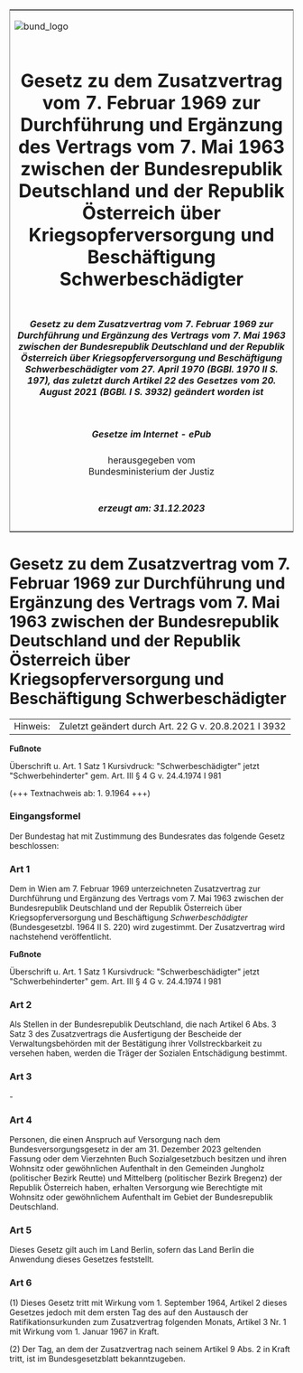 <span id="DECKBLATT.html"></span>

<table border="0" frame="border" width="100%">

<tr valign="top">

<td align="left">

![bund\_logo](BfJ_2021_Web_de_de.gif)

</td>

<td align="right">

 

</td>

</tr>

<tr align="center" valign="middle">

<td colspan="2">

# Gesetz zu dem Zusatzvertrag vom 7. Februar 1969 zur Durchführung und Ergänzung des Vertrags vom 7. Mai 1963 zwischen der Bundesrepublik Deutschland und der Republik Österreich über Kriegsopferversorgung und Beschäftigung Schwerbeschädigter

</td>

</tr>

<tr align="center" valign="middle">

<td colspan="2">

##### Gesetz zu dem Zusatzvertrag vom 7. Februar 1969 zur Durchführung und Ergänzung des Vertrags vom 7. Mai 1963 zwischen der Bundesrepublik Deutschland und der Republik Österreich über Kriegsopferversorgung und Beschäftigung Schwerbeschädigter vom 27. April 1970 (BGBl. 1970 II S. 197), das zuletzt durch Artikel 22 des Gesetzes vom 20. August 2021 (BGBl. I S. 3932) geändert worden ist

</td>

</tr>

<tr align="center" valign="middle">

<td colspan="2">

  
  

##### Gesetze im Internet - ePub  
  
herausgegeben vom  
Bundesministerium der Justiz

</td>

</tr>

<tr align="center" valign="bottom">

<td colspan="2">

  
  

##### erzeugt am: 31.12.2023

</td>

</tr>

</table>

<span id="BJNR201970970.html"></span>

# Gesetz zu dem Zusatzvertrag vom 7. Februar 1969 zur Durchführung und Ergänzung des Vertrags vom 7. Mai 1963 zwischen der Bundesrepublik Deutschland und der Republik Österreich über Kriegsopferversorgung und Beschäftigung Schwerbeschädigter

<div>

<div class="jnhtml">

|          |                                                      |
| -------- | ---------------------------------------------------- |
| Hinweis: | Zuletzt geändert durch Art. 22 G v. 20.8.2021 I 3932 |

</div>

</div>

<div>

  
**Fußnote**

<div class="jnhtml">

<div>

<div class="jurAbsatz">

Überschrift u. Art. 1 Satz 1 Kursivdruck: "Schwerbeschädigter" jetzt
"Schwerbehinderter" gem. Art. III § 4 G v. 24.4.1974 I 981  
  
(+++ Textnachweis ab: 1. 9.1964 +++)

</div>

</div>

</div>

</div>

<span id="BJNR201970970BJNE000100314.html"></span>

### Eingangsformel  

<div>

<div class="jnhtml">

<div>

<div class="jurAbsatz">

Der Bundestag hat mit Zustimmung des Bundesrates das folgende Gesetz
beschlossen:

</div>

</div>

</div>

</div>

<span id="BJNR201970970BJNE000200314.html"></span>

### Art 1  

<div>

<div class="jnhtml">

<div>

<div class="jurAbsatz">

Dem in Wien am 7. Februar 1969 unterzeichneten Zusatzvertrag zur
Durchführung und Ergänzung des Vertrags vom 7. Mai 1963 zwischen der
Bundesrepublik Deutschland und der Republik Österreich über
Kriegsopferversorgung und Beschäftigung
<span style="font-style:italic;">Schwerbeschädigter</span>
(Bundesgesetzbl. 1964 II S. 220) wird zugestimmt. Der Zusatzvertrag wird
nachstehend veröffentlicht.

</div>

</div>

</div>

</div>

<div>

  
**Fußnote**

<div class="jnhtml">

<div>

<div class="jurAbsatz">

Überschrift u. Art. 1 Satz 1 Kursivdruck: "Schwerbeschädigter" jetzt
"Schwerbehinderter" gem. Art. III § 4 G v. 24.4.1974 I 981

</div>

</div>

</div>

</div>

<span id="BJNR201970970BJNE000301126.html"></span>

### Art 2  

<div>

<div class="jnhtml">

<div>

<div class="jurAbsatz">

Als Stellen in der Bundesrepublik Deutschland, die nach Artikel 6 Abs. 3
Satz 3 des Zusatzvertrags die Ausfertigung der Bescheide der
Verwaltungsbehörden mit der Bestätigung ihrer Vollstreckbarkeit zu
versehen haben, werden die Träger der Sozialen Entschädigung bestimmt.

</div>

</div>

</div>

</div>

<span id="BJNR201970970BJNE000400314.html"></span>

### Art 3  

<div>

<div class="jnhtml">

<div>

<div class="jurAbsatz">

\-

</div>

</div>

</div>

</div>

<span id="BJNR201970970BJNE000501126.html"></span>

### Art 4  

<div>

<div class="jnhtml">

<div>

<div class="jurAbsatz">

Personen, die einen Anspruch auf Versorgung nach dem
Bundesversorgungsgesetz in der am 31. Dezember 2023 geltenden Fassung
oder dem Vierzehnten Buch Sozialgesetzbuch besitzen und ihren Wohnsitz
oder gewöhnlichen Aufenthalt in den Gemeinden Jungholz (politischer
Bezirk Reutte) und Mittelberg (politischer Bezirk Bregenz) der Republik
Österreich haben, erhalten Versorgung wie Berechtigte mit Wohnsitz oder
gewöhnlichem Aufenthalt im Gebiet der Bundesrepublik Deutschland.

</div>

</div>

</div>

</div>

<span id="BJNR201970970BJNE000600314.html"></span>

### Art 5  

<div>

<div class="jnhtml">

<div>

<div class="jurAbsatz">

Dieses Gesetz gilt auch im Land Berlin, sofern das Land Berlin die
Anwendung dieses Gesetzes feststellt.

</div>

</div>

</div>

</div>

<span id="BJNR201970970BJNE000700314.html"></span>

### Art 6  

<div>

<div class="jnhtml">

<div>

<div class="jurAbsatz">

(1) Dieses Gesetz tritt mit Wirkung vom 1. September 1964, Artikel 2
dieses Gesetzes jedoch mit dem ersten Tag des auf den Austausch der
Ratifikationsurkunden zum Zusatzvertrag folgenden Monats, Artikel 3 Nr.
1 mit Wirkung vom 1. Januar 1967 in Kraft.

</div>

<div class="jurAbsatz">

(2) Der Tag, an dem der Zusatzvertrag nach seinem Artikel 9 Abs. 2 in
Kraft tritt, ist im Bundesgesetzblatt bekanntzugeben.

</div>

</div>

</div>

</div>
